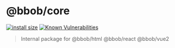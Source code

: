 # @bbob/core
[![install size](https://packagephobia.now.sh/badge?p=@bbob/core)](https://packagephobia.now.sh/result?p=@bbob/core) [![Known Vulnerabilities](https://snyk.io/test/github/JiLiZART/bbob/badge.svg?targetFile=packages%2Fbbob-core%2Fpackage.json)](https://snyk.io/test/github/JiLiZART/bbob?targetFile=packages%2Fbbob-core%2Fpackage.json)

> Internal package for @bbob/html @bbob/react @bbob/vue2
